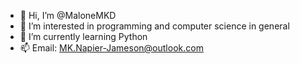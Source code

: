 - 👋 Hi, I’m @MaloneMKD
- 👀 I’m interested in programming and computer science in general
- 🌱 I’m currently learning Python
- 📫 Email: MK.Napier-Jameson@outlook.com

<!---
MaloneMKD/MaloneMKD is a ✨ special ✨ repository because its `README.md` (this file) appears on your GitHub profile.
You can click the Preview link to take a look at your changes.
--->
